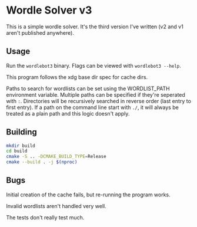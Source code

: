 Wordle Solver v3
================

This is a simple wordle solver. It's the third version I've written (v2 and v1
aren't published anywhere).

Usage
-----

Run the `wordlebot3` binary. Flags can be viewed with `wordlebot3 --help`.

This program follows the xdg base dir spec for cache dirs.

Paths to search for wordlists can be set using the WORDLIST\_PATH environment
variable. Multiple paths can be specified if they're seperated with `:`.
Directories will be recursively searched in reverse order (last entry to first
entry). If a path on the command line start with `./`, it will always be treated
as a plain path and this logic doesn't apply.

Building
--------

```bash
mkdir build
cd build
cmake -S .. -DCMAKE_BUILD_TYPE=Release
cmake --build . -j $(nproc)
```

Bugs
----

Initial creation of the cache fails, but re-running the program works.

Invalid wordlists aren't handled very well.

The tests don't really test much.

